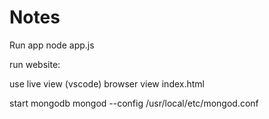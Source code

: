 # Notes


Run app
node app.js



run website:

use live view (vscode)
browser view index.html


start mongodb
mongod --config /usr/local/etc/mongod.conf   